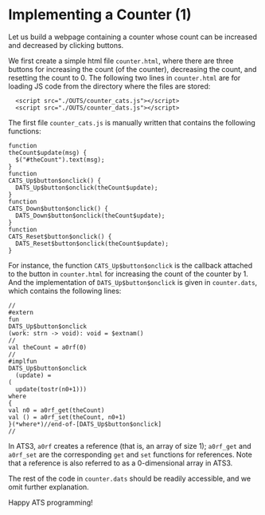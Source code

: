 # Implementing a Counter (1)

Let us build a webpage containing a counter whose count can be
increased and decreased by clicking buttons.

We first create a simple html file `counter.html`, where there are
three buttons for increasing the count (of the counter), decreasing
the count, and resetting the count to 0.  The following two lines in
`counter.html` are for loading JS code from the directory where the
files are stored:

```
  <script src="./OUTS/counter_cats.js"></script>
  <script src="./OUTS/counter_dats.js"></script>
```

The first file `counter_cats.js` is manually written that contains the
following functions:
  
```
function
theCount$update(msg) {
  $("#theCount").text(msg);
}
function
CATS_Up$button$onclick() {
  DATS_Up$button$onclick(theCount$update);
}
function
CATS_Down$button$onclick() {
  DATS_Down$button$onclick(theCount$update);
}
function
CATS_Reset$button$onclick() {
  DATS_Reset$button$onclick(theCount$update);
}
```

For instance, the function `CATS_Up$button$onclick` is the callback attached to the
button in `counter.html` for increasing the count of the counter by 1. And the implementation
of `DATS_Up$button$onclick` is given in `counter.dats`, which contains the following lines:

```
//
#extern
fun
DATS_Up$button$onclick
(work: strn -> void): void = $extnam()
//
val theCount = a0rf(0)
//
#implfun
DATS_Up$button$onclick
  (update) =
(
  update(tostr(n0+1)))
where
{
val n0 = a0rf_get(theCount)
val () = a0rf_set(theCount, n0+1)
}(*where*)//end-of-[DATS_Up$button$onclick]
//
```

In ATS3, `a0rf` creates a reference (that is, an array of size 1);
`a0rf_get` and `a0rf_set` are the corresponding `get` and `set`
functions for references. Note that a reference is also referred to as
a 0-dimensional array in ATS3.

The rest of the code in `counter.dats` should be readily accessible, and
we omit further explanation.

Happy ATS programming!

